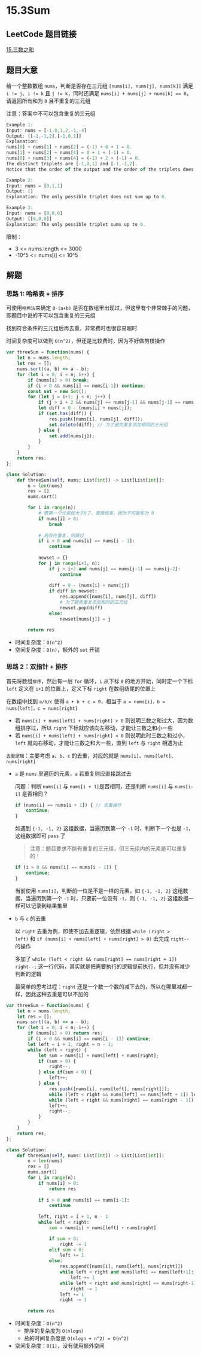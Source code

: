 # 15.3Sum

## LeetCode 题目链接

[15.三数之和](https://leetcode.cn/problems/3sum/)

## 题目大意

给一个整数数组 `nums`，判断是否存在三元组 `[nums[i], nums[j], nums[k]]` 满足 `i != j`、`i != k` 且 `j != k`，同时还满足 `nums[i] + nums[j] + nums[k] == 0`，请返回所有和为 `0` 且不重复的三元组

注意：答案中不可以包含重复的三元组

```js
Example 1:
Input: nums = [-1,0,1,2,-1,-4]
Output: [[-1,-1,2],[-1,0,1]]
Explanation: 
nums[0] + nums[1] + nums[2] = (-1) + 0 + 1 = 0.
nums[1] + nums[2] + nums[4] = 0 + 1 + (-1) = 0.
nums[0] + nums[3] + nums[4] = (-1) + 2 + (-1) = 0.
The distinct triplets are [-1,0,1] and [-1,-1,2].
Notice that the order of the output and the order of the triplets does not matter.

Example 2:
Input: nums = [0,1,1]
Output: []
Explanation: The only possible triplet does not sum up to 0.

Example 3:
Input: nums = [0,0,0]
Output: [[0,0,0]]
Explanation: The only possible triplet sums up to 0.
```

限制：
- 3 <= nums.length <= 3000
- -10^5 <= nums[i] <= 10^5

## 解题

### 思路 1: 哈希表 + 排序

可使用`哈希法`来确定 `0-(a+b)` 是否在数组里出现过，但这里有个非常棘手的问题，即题目中说的不可以包含重复的三元组

找到符合条件的三元组后再去重，非常费时也很容易超时

时间复杂度可以做到 `O(n^2)`，但还是比较费时，因为不好做剪枝操作

```js
var threeSum = function(nums) {
    let n = nums.length;
    let res = [];
    nums.sort((a, b) => a - b);
    for (let i = 0; i < n; i++) {
        if (nums[i] > 0) break;
        if (i > 0 && nums[i] == nums[i-1]) continue;
        const set = new Set();
        for (let j = i+1; j < n; j++) {
            if (j > i + 2 && nums[j] == nums[j-1] && nums[j-1] == nums[j-2]) continue;
            let diff = 0 - (nums[i] + nums[j]);
            if (set.has(diff)) {
                res.push([nums[i], nums[j], diff]);
                set.delete(diff); // 为了避免重复添加相同的三元组
            } else {
                set.add(nums[j]);
            }
        }
    }
    return res;
};
```
```python
class Solution:
    def threeSum(self, nums: List[int]) -> List[List[int]]:
        n = len(nums)
        res = []
        nums.sort()

        for i in range(n):
            # 若第一个元素就大于0了，直接结束，因为不可能和为 0
            if nums[i] > 0:
                break
            
            # 若存在重复，则跳过
            if i > 0 and nums[i] == nums[i - 1]:
                continue
            
            newset = {}
            for j in range(i+1, n):
                if j > i+2 and nums[j] == nums[j-1] == nums[j-2]:
                    continue
                    
                diff = 0 - (nums[i] + nums[j])
                if diff in newset:
                    res.append([nums[i], nums[j], diff])
                    # 为了避免重复添加相同的三元组
                    newset.pop(diff)
                else:
                    newset[nums[j]] = j
        
        return res
```

- 时间复杂度：`O(n^2)`
- 空间复杂度：`O(n)`，额外的 `set` 开销

### 思路 2：双指针 + 排序

首先将数组`排序`，然后有一层 `for` 循环，`i` 从下标 `0` 的地方开始，同时定一个下标 `left` 定义在 `i+1` 的位置上，定义下标 `right` 在数组结尾的位置上

在数组中找到 `a/b/c` 使得 `a + b + c = 0`，相当于 `a = nums[i]，b = nums[left]，c = nums[right]`
- 若 `nums[i] + nums[left] + nums[right] > 0` 则说明三数之和过大，因为数组排序过，所以 `right` 下标就应该向左移动，才能让三数之和小一些
- 若 `nums[i] + nums[left] + nums[right] < 0` 则说明此时三数之和过小，`left`  就向右移动，才能让三数之和大一些，直到 `left` 与 `right` 相遇为止

`去重逻辑`：主要考虑 `a`、`b`、`c` 的去重，对应的就是 `nums[i]`、`nums[left]`、`nums[right]`
- `a` 是 `nums` 里遍历的元素，`a` 若重复则应直接跳过去
  
  问题：判断 `nums[i]` 与 `nums[i + 1]`是否相同，还是判断 `nums[i]` 与 `nums[i-1]` 是否相同？
  ```js
  if (nums[i] == nums[i + 1]) { // 去重操作
      continue;
  }
  ```

  如遇到 `{-1, -1, 2}` 这组数据，当遍历到第一个 `-1` 时，判断下一个也是 `-1`，这组数据即可 `pass` 了

  > 注意：题目要求不能有重复的三元组，但三元组内的元素是可以重复的！

  ```js
  if (i > 0 && nums[i] == nums[i - 1]) {
      continue;
  }
  ```

  当前使用 `nums[i]`，判断前一位是不是一样的元素，如 `{-1, -1, 2}` 这组数据，当遍历到第一个 `-1` 时，只要前一位没有 `-1`，则 `{-1, -1, 2}` 这组数据一样可以记录到结果集里

- `b` 与 `c` 的去重
  
  以 `right` 去重为例，即使不加去重逻辑，依然根据 `while (right > left)` 和 `if (nums[i] + nums[left] + nums[right] > 0)` 去完成 `right--` 的操作

  多加了 `while (left < right && nums[right] == nums[right + 1]) right--;` 这一行代码，其实就是把需要执行的逻辑提前执行，但并没有减少判断的逻辑

  最简单的思考过程：`right` 还是一个数一个数的减下去的，所以在哪里减都一样，因此这种去重是可以不加的

```js
var threeSum = function(nums) {
    let n = nums.length;
    let res = [];
    nums.sort((a, b) => a - b);
    for (let i = 0; i < n; i++) {
        if (nums[i] > 0) return res;
        if (i > 0 && nums[i] == nums[i - 1]) continue;
        let left = i + 1, right = n - 1;
        while (left < right) {
            let sum = nums[i] + nums[left] + nums[right];
            if (sum > 0) {
                right--;
            } else if(sum < 0) {
                left++;
            } else {
                res.push([nums[i], nums[left], nums[right]]);
                while (left < right && nums[left] == nums[left + 1]) left++;
                while (left < right && nums[right] == nums[right - 1]) right++;
                left++;
                right--;
            }
        }
    }
    return res;
};
```
```python
class Solution:
    def threeSum(self, nums: List[int]) -> List[List[int]]:
        n = len(nums)
        res = []
        nums.sort()
        for i in range(n):
            if nums[i] > 0:
                return res
            
            if i > 0 and nums[i] == nums[i-1]:
                continue
            
            left, right = i + 1, n - 1
            while left < right:
                sum = nums[i] + nums[left] + nums[right]

                if sum > 0:
                    right -= 1
                elif sum < 0:
                    left += 1
                else:
                    res.append([nums[i], nums[left], nums[right]])
                    while left < right and nums[left] == nums[left+1]:
                        left += 1
                    while left < right and nums[right] == nums[right-1]:
                        right -= 1
                    left += 1
                    right -= 1
        
        return res
```

- 时间复杂度：`O(n^2)`
  - 排序的复杂度为 `O(nlogn)`
  - 总的时间复杂度是 `O(nlogn + n^2) = O(n^2)`
- 空间复杂度：`O(1)`，没有使用额外空间


